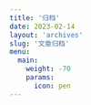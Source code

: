 ```yaml
---
title: '归档'
date: 2023-02-14
layout: 'archives'
slug: '文章归档'
menu:
  main:
    weight: -70
    params:
      icon: pen
---
```

